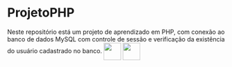 # ProjetoPHP
Neste repositório está um projeto de aprendizado em PHP, com conexão ao banco de dados MySQL com controle de sessão e verificação da existência do usuário cadastrado no banco.
<img align="center" widht="30" height="40" src="https://cdn.jsdelivr.net/gh/devicons/devicon/icons/mysql/mysql-original-wordmark.svg" />
<img align="center" widht="30" height="40" src="https://cdn.jsdelivr.net/gh/devicons/devicon/icons/php/php-original.svg" />

